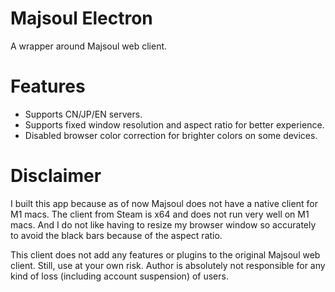 # Majsoul Electron

A wrapper around Majsoul web client.

# Features

- Supports CN/JP/EN servers.
- Supports fixed window resolution and aspect ratio for better experience.
- Disabled browser color correction for brighter colors on some devices.

# Disclaimer

I built this app because as of now Majsoul does not have a native client for M1 macs. The client from Steam is x64 and does not run very well on M1 macs. And I do not like having to resize my browser window so accurately to avoid the black bars because of the aspect ratio.

This client does not add any features or plugins to the original Majsoul web client. Still, use at your own risk. Author is absolutely not responsible for any kind of loss (including account suspension) of users.